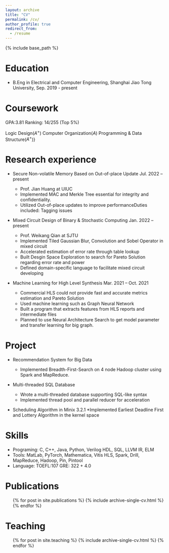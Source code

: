 ```yaml
---
layout: archive
title: "CV"
permalink: /cv/
author_profile: true
redirect_from:
  - /resume
---
```


{% include base_path %}

Education
======
* B.Eng in Electrical and Computer Engineering, Shanghai Jiao Tong University, Sep. 2019 - present

Coursework
======
GPA:3.81 Ranking: 14/255 (Top 5%)

Logic Design($A^{+}$) Computer Organization($A$) Programming \& Data Structure($A^{+}$)}


Research experience
======
* Secure Non-volatile Memory Based on Out-of-place Update        Jul. 2022 – present
  * Prof. Jian Huang at UIUC
  * Implemented MAC and Merkle Tree essential for integrity and confidentiality.    
  * Utilized Out-of-place updates to improve performanceDuties included: Tagging issues
  
* Mixed Circuit Design of Binary & Stochastic Computing          Jan. 2022 – present
  * Prof. Weikang Qian at SJTU
  * Implemented Tiled Gaussian Blur, Convolution and Sobel Operator in mixed circuit
  * Accelerated estimation of error rate through table lookup
  * Built Desgin Space Exploration to search for Pareto Solution regarding error rate and power
  * Defined domain-specific language to facilitate mixed circuit developing

* Machine Learning for High Level Synthesis       Mar. 2021 – Oct. 2021
  * Commercial HLS could not provide fast and accurate metrics estimation and Pareto Solution
  * Used machine learning such as Graph Neural Network 
  * Built a program that extracts features from HLS reports and intermediate files
  * Planned to use Neural Architecture Search to get model parameter and transfer learning for big graph.


Project
=====
* Recommendation System for Big Data
  * Implemented Breadth-First-Search on 4 node Hadoop cluster using Spark and MapReduce.

* Multi-threaded SQL Database
  * Wrote a multi-threaded database supporting SQL-like syntax
  * Implemented thread pool and parallel reducer for acceleration


* Scheduling Algorithm in Minix 3.2.1
  *Implemented Earliest Deadline First and Lottery Algorithm in the kernel space


Skills
======
* Programing: C, C++, Java, Python, Verilog HDL, SQL, LLVM IR, ELM 
* Tools: MatLab, PyTorch, Mathematica, Vitis HLS, Spark, Drill, MapReduce, Hadoop, Pin, Pintool
* Language: TOEFL:107 GRE: 322 + 4.0

Publications
======
  <ul>{% for post in site.publications %}
    {% include archive-single-cv.html %}
  {% endfor %}</ul>
  

  
Teaching
======
  <ul>{% for post in site.teaching %}
    {% include archive-single-cv.html %}
  {% endfor %}</ul>
  

